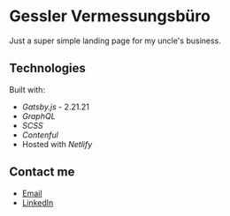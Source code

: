 # Gessler Vermessungsbüro

Just a super simple landing page for my uncle's business.
 
## Technologies 

Built with: 

* _Gatsby.js_ - 2.21.21
* _GraphQL_ 
* _SCSS_
* _Contenful_
* Hosted with _Netlify_

## Contact me

* [Email](mailto:marius.gessler@gmail.com)
* [LinkedIn](https://www.linkedin.com/in/marius-gessler/)


